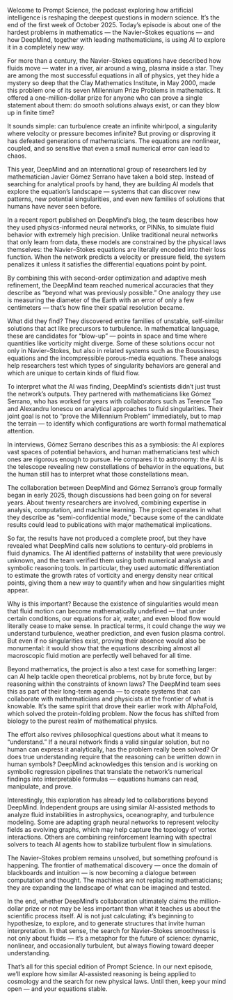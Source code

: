 Welcome to Prompt Science, the podcast exploring how artificial intelligence is reshaping the deepest questions in modern science. It’s the end of the first week of October 2025.
Today’s episode is about one of the hardest problems in mathematics — the Navier–Stokes equations — and how DeepMind, together with leading mathematicians, is using AI to explore it in a completely new way.

For more than a century, the Navier–Stokes equations have described how fluids move — water in a river, air around a wing, plasma inside a star. They are among the most successful equations in all of physics, yet they hide a mystery so deep that the Clay Mathematics Institute, in May 2000, made this problem one of its seven Millennium Prize Problems in mathematics. It offered a one-million-dollar prize for anyone who can prove a single statement about them: do smooth solutions always exist, or can they blow up in finite time?

It sounds simple: can turbulence create an infinite whirlpool, a singularity where velocity or pressure becomes infinite? But proving or disproving it has defeated generations of mathematicians. The equations are nonlinear, coupled, and so sensitive that even a small numerical error can lead to chaos.

This year, DeepMind and an international group of researchers led by mathematician Javier Gómez Serrano have taken a bold step. Instead of searching for analytical proofs by hand, they are building AI models that explore the equation’s landscape — systems that can discover new patterns, new potential singularities, and even new families of solutions that humans have never seen before.

In a recent report published on DeepMind’s blog, the team describes how they used physics-informed neural networks, or PINNs, to simulate fluid behavior with extremely high precision. Unlike traditional neural networks that only learn from data, these models are constrained by the physical laws themselves: the Navier–Stokes equations are literally encoded into their loss function. When the network predicts a velocity or pressure field, the system penalizes it unless it satisfies the differential equations point by point.

By combining this with second-order optimization and adaptive mesh refinement, the DeepMind team reached numerical accuracies that they describe as “beyond what was previously possible.” One analogy they use is measuring the diameter of the Earth with an error of only a few centimeters — that’s how fine their spatial resolution became.

What did they find?
They discovered entire families of unstable, self-similar solutions that act like precursors to turbulence. In mathematical language, these are candidates for “blow-up” — points in space and time where quantities like vorticity might diverge. Some of these solutions occur not only in Navier–Stokes, but also in related systems such as the Boussinesq equations and the incompressible porous-media equations. These analogs help researchers test which types of singularity behaviors are general and which are unique to certain kinds of fluid flow.

To interpret what the AI was finding, DeepMind’s scientists didn’t just trust the network’s outputs. They partnered with mathematicians like Gómez Serrano, who has worked for years with collaborators such as Terence Tao and Alexandru Ionescu on analytical approaches to fluid singularities. Their joint goal is not to “prove the Millennium Problem” immediately, but to map the terrain — to identify which configurations are worth formal mathematical attention.

In interviews, Gómez Serrano describes this as a symbiosis: the AI explores vast spaces of potential behaviors, and human mathematicians test which ones are rigorous enough to pursue. He compares it to astronomy: the AI is the telescope revealing new constellations of behavior in the equations, but the human still has to interpret what those constellations mean.

The collaboration between DeepMind and Gómez Serrano’s group formally began in early 2025, though discussions had been going on for several years. About twenty researchers are involved, combining expertise in analysis, computation, and machine learning. The project operates in what they describe as “semi-confidential mode,” because some of the candidate results could lead to publications with major mathematical implications.

So far, the results have not produced a complete proof, but they have revealed what DeepMind calls new solutions to century-old problems in fluid dynamics. The AI identified patterns of instability that were previously unknown, and the team verified them using both numerical analysis and symbolic reasoning tools. In particular, they used automatic differentiation to estimate the growth rates of vorticity and energy density near critical points, giving them a new way to quantify when and how singularities might appear.

Why is this important? Because the existence of singularities would mean that fluid motion can become mathematically undefined — that under certain conditions, our equations for air, water, and even blood flow would literally cease to make sense. In practical terms, it could change the way we understand turbulence, weather prediction, and even fusion plasma control. But even if no singularities exist, proving their absence would also be monumental: it would show that the equations describing almost all macroscopic fluid motion are perfectly well behaved for all time.

Beyond mathematics, the project is also a test case for something larger: can AI help tackle open theoretical problems, not by brute force, but by reasoning within the constraints of known laws? The DeepMind team sees this as part of their long-term agenda — to create systems that can collaborate with mathematicians and physicists at the frontier of what is knowable. It’s the same spirit that drove their earlier work with AlphaFold, which solved the protein-folding problem. Now the focus has shifted from biology to the purest realm of mathematical physics.

The effort also revives philosophical questions about what it means to “understand.” If a neural network finds a valid singular solution, but no human can express it analytically, has the problem really been solved? Or does true understanding require that the reasoning can be written down in human symbols? DeepMind acknowledges this tension and is working on symbolic regression pipelines that translate the network’s numerical findings into interpretable formulas — equations humans can read, manipulate, and prove.

Interestingly, this exploration has already led to collaborations beyond DeepMind. Independent groups are using similar AI-assisted methods to analyze fluid instabilities in astrophysics, oceanography, and turbulence modeling. Some are adapting graph neural networks to represent velocity fields as evolving graphs, which may help capture the topology of vortex interactions. Others are combining reinforcement learning with spectral solvers to teach AI agents how to stabilize turbulent flow in simulations.

The Navier–Stokes problem remains unsolved, but something profound is happening. The frontier of mathematical discovery — once the domain of blackboards and intuition — is now becoming a dialogue between computation and thought. The machines are not replacing mathematicians; they are expanding the landscape of what can be imagined and tested.

In the end, whether DeepMind’s collaboration ultimately claims the million-dollar prize or not may be less important than what it teaches us about the scientific process itself. AI is not just calculating; it’s beginning to hypothesize, to explore, and to generate structures that invite human interpretation. In that sense, the search for Navier–Stokes smoothness is not only about fluids — it’s a metaphor for the future of science: dynamic, nonlinear, and occasionally turbulent, but always flowing toward deeper understanding.

That’s all for this special edition of Prompt Science. In our next episode, we’ll explore how similar AI-assisted reasoning is being applied to cosmology and the search for new physical laws. Until then, keep your mind open — and your equations stable.
